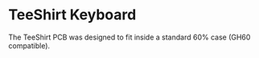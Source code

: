 # TeeShirt Keyboard
The TeeShirt PCB was designed to fit inside a standard 60% case (GH60 compatible).